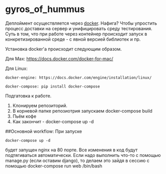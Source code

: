 # gyros_of_hummus
Деплоймент осуществляется через [docker](https://www.docker.com/). Нафига? Чтобы упростить процесс доставки на сервер и унифицировать среду тестирования. Суть в том, что при работе через контейнер происходит запуск в конкретизированной среде - с явной версией библиотек и пр. 

Установка docker'а происходит следующим образом. 

  Для Max: https://docs.docker.com/docker-for-mac/ 
  
  Для Linux: 
  
    docker-engine: https://docs.docker.com/engine/installation/linux/
    
    docker-compose: pip install docker-compose
    
Подгатовка к работе.
  1. Клонируем репозиторий.
  2. В корневой папке репозиотрия запускаем docker-compose build 
  3. Пьём кофе
  4. Как закончит - docker-compose up -d
  
##Основной workflow:
  При запуске 
  
    docker-compose up -d
  
  будет запущен nginx на 80 порте. Все изменения в код будут подтягиваться автоматически.
  Если надо выполнить что-то с помощью manage.py (если оставим django), то делаем это зайдя в сессию с помощью 
      docker-compose run web /bin/bash
